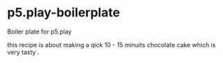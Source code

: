 # p5.play-boilerplate
Boiler plate for p5.play

this recipe is about making a qick 10 - 15 minuits chocolate cake which is very tasty .
